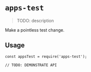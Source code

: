 # `apps-test`

> TODO: description

Make a pointless test change.

## Usage

```
const appsTest = require('apps-test');

// TODO: DEMONSTRATE API
```
